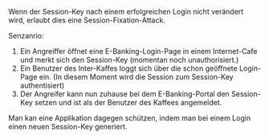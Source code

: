Wenn der Session-Key nach einem erfolgreichen Login nicht verändert wird, erlaubt dies eine Session-Fixation-Attack.

Senzanrio:
1. Ein Angreiffer öffnet eine E-Banking-Login-Page in einem Internet-Cafe und merkt sich den Session-Key (momentan noch unauthorisiert.)
2. Ein Benutzer des Inter-Kaffes loggt sich über die schon geöffnete Login-Page ein. (In diesem Moment wird die Session zum Session-Key authentisiert)
3. Der Angreifer kann nun zuhause bei dem E-Banking-Portal den Session-Key setzen und ist als der Benutzer des Kaffees angemeldet.

Man kan eine Applikation dagegen schützen, indem man bei einem Login einen neuen Session-Key generiert.